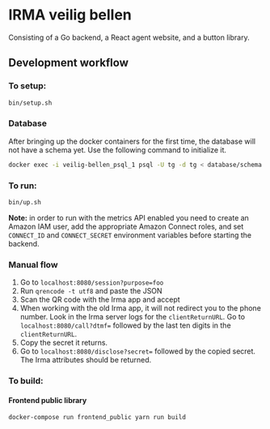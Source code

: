 # IRMA veilig bellen

Consisting of a Go backend, a React agent website, and a button library.

## Development workflow

### To setup:

```bash
bin/setup.sh
```

### Database

After bringing up the docker containers for the first time, the database will
not have a schema yet. Use the following command to initialize it.

```bash
docker exec -i veilig-bellen_psql_1 psql -U tg -d tg < database/schema.sql
```

### To run:

```bash
bin/up.sh
```

**Note:** in order to run with the metrics API enabled you need to create an Amazon IAM user, add the appropriate Amazon Connect roles,
and set `CONNECT_ID` and `CONNECT_SECRET` environment variables before starting the backend.

### Manual flow

1. Go to `localhost:8080/session?purpose=foo`
2. Run `qrencode -t utf8` and paste the JSON
3. Scan the QR code with the Irma app and accept
4. When working with the old Irma app, it will not redirect you to the phone
   number. Look in the Irma server logs for the `clientReturnURL`. Go to
   `localhost:8080/call?dtmf=` followed by the last ten digits in the
   `clientReturnURL`.
5. Copy the secret it returns.
6. Go to `localhost:8080/disclose?secret=` followed by the copied secret. The
   Irma attributes should be returned.

### To build:

#### Frontend public library

```bash
docker-compose run frontend_public yarn run build
```